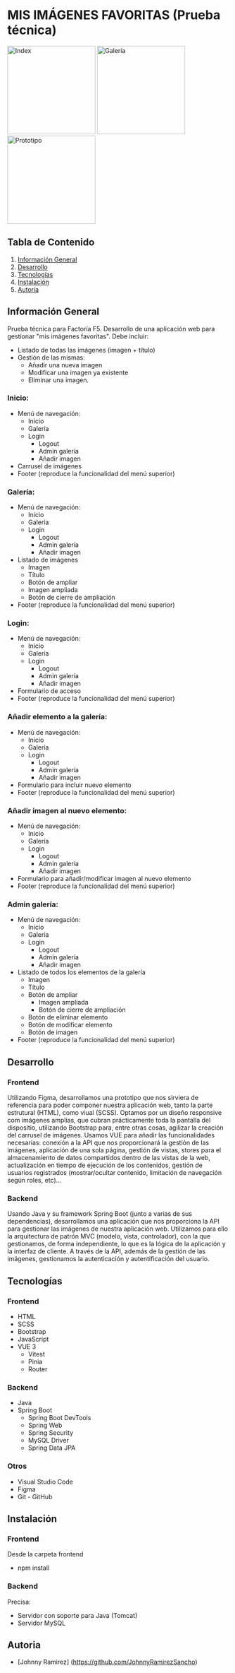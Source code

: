 # MIS IMÁGENES FAVORITAS (Prueba técnica)

<a href="http://yquetecuentas.com/f5/prueba-tecnica/index.jpg" target="_blank"><img src="http://yquetecuentas.com/f5/prueba-tecnica/index.jpg" alt="Index" width="200"></a>
<a href="http://yquetecuentas.com/f5/prueba-tecnica/gallery.jpg" target="_blank"><img src="http://yquetecuentas.com/f5/prueba-tecnica/gallery.jpg" alt="Galería" width="200"></a>
<a href="http://yquetecuentas.com/f5/prueba-tecnica/login.jpg" target="_blank"><img src="http://yquetecuentas.com/f5/prueba-tecnica/login.jpg" alt="Prototipo" width="200"></a>   

## Tabla de Contenido
1. [Información General](#Info-General)
2. [Desarrollo](#Desarrollo)
3. [Tecnologías](#Tecnologías)
4. [Instalación](#Instalación)
5. [Autoría](#Autoria)

## Información General
Prueba técnica para Factoría F5.
Desarrollo de una aplicación web para gestionar "mis imágenes favoritas".
Debe incluir:
- Listado de todas las imágenes (imagen + título)
- Gestión de las mismas:
    - Añadir una nueva imagen
    - Modificar una imagen ya existente
    - Eliminar una imagen.

### Inicio:
- Menú de navegación:
    - Inicio
    - Galería
    - Login
        - Logout
        - Admin galería
        - Añadir imagen
- Carrusel de imágenes
- Footer (reproduce la funcionalidad del menú superior) 
 
### Galería:
- Menú de navegación:
    - Inicio
    - Galería
    - Login
        - Logout
        - Admin galería
        - Añadir imagen
- Listado de imágenes
    - Imagen
    - Título
    - Botón de ampliar
    - Imagen ampliada
    - Botón de cierre de ampliación
- Footer (reproduce la funcionalidad del menú superior) 
 
### Login:
- Menú de navegación:
    - Inicio
    - Galería
    - Login
        - Logout
        - Admin galería
        - Añadir imagen
- Formulario de acceso
- Footer (reproduce la funcionalidad del menú superior) 

### Añadir elemento a la galería:
- Menú de navegación:
    - Inicio
    - Galería
    - Login
        - Logout
        - Admin galería
        - Añadir imagen
- Formulario para incluir nuevo elemento
- Footer (reproduce la funcionalidad del menú superior) 

### Añadir imagen al nuevo elemento:
- Menú de navegación:
    - Inicio
    - Galería
    - Login
        - Logout
        - Admin galería
        - Añadir imagen
- Formulario para añadir/modificar imagen al nuevo elemento
- Footer (reproduce la funcionalidad del menú superior) 

### Admin galería:
- Menú de navegación:
    - Inicio
    - Galería
    - Login
        - Logout
        - Admin galería
        - Añadir imagen
- Listado de todos los elementos de la galería
    - Imagen
    - Título
    - Botón de ampliar
        - Imagen ampliada
        - Botón de cierre de ampliación
    - Botón de eliminar elemento
    - Botón de modificar elemento
    - Botón de imagen
- Footer (reproduce la funcionalidad del menú superior) 

## Desarrollo
### Frontend
Utilizando Figma, desarrollamos una prototipo que nos sirviera de referencia para poder componer nuestra aplicación web, tanto la parte estrutural (HTML), como viual (SCSS). Optamos por un diseño responsive com imágenes amplias, que cubran prácticamente toda la pantalla del dispositio, utilizando Bootstrap para, entre otras cosas, agilizar la creación del carrusel de imágenes.
Usamos VUE para añadir las funcionalidades necesarias: conexión a la API que nos proporcionará la gestión de las imágenes, aplicación de una sola página, gestión de vistas, stores para el almacenamiento de datos compartidos dentro de las vistas de la web, actualización en tiempo de ejecución de los contenidos, gestión de usuarios registrados (mostrar/ocultar contenido, limitación de navegación según roles, etc)... 

### Backend
Usando Java y su framework Spring Boot (junto a varias de sus dependencias), desarrollamos una aplicación que nos proporciona la API para gestionar las imágenes de nuestra aplicación web.
Utilizamos para ello la arquitectura de patrón MVC (modelo, vista, controlador), con la que gestionamos, de forma independiente, lo que es la lógica de la aplicación y la interfaz de cliente.
A través de la API, además de la gestión de las imágenes, gestionamos la autenticación y autentificación del usuario.

## Tecnologías
### Frontend
- HTML
- SCSS
- Bootstrap
- JavaScript
- VUE 3
    - Vitest
    - Pinia
    - Router

### Backend
- Java
- Spring Boot
    - Spring Boot DevTools
    - Spring Web
    - Spring Security
    - MySQL Driver
    - Spring Data JPA

### Otros
- Visual Studio Code
- Figma
- Git - GitHub

## Instalación

### Frontend
Desde la carpeta frontend
- npm install

### Backend
Precisa:
- Servidor con soporte para Java (Tomcat)
- Servidor MySQL

## Autoria
- [Johnny Ramirez] (https://github.com/JohnnyRamirezSancho)


